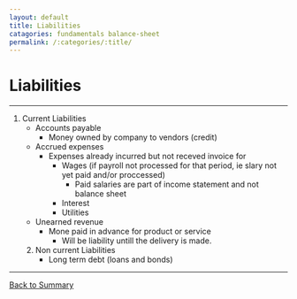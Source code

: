 ```yaml
---
layout: default
title: Liabilities
catagories: fundamentals balance-sheet
permalink: /:categories/:title/
---
```


# Liabilities
---

1. Current Liabilities
    -   Accounts payable 
        +   Money owned by company to vendors (credit)
    -   Accrued expenses
        +   Expenses already incurred but not receved invoice for
            *   Wages (if payroll not processed for that period, ie slary not yet paid and/or proccessed)
                -   Paid salaries are part of income statement and not balance sheet
            *   Interest
            *   Utilities
    -   Unearned revenue 
        +   Mone paid in advance for product or service
            *   Will be liability untill the delivery is made.
    2. Non current Liabilities
        - Long term debt (loans and bonds)

---

<a href="/" name="#user-content-ratios">Back to Summary</a>
